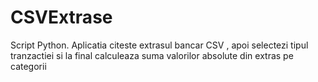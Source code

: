 # CSVExtrase
Script Python. Aplicatia citeste extrasul bancar  CSV   , apoi selectezi tipul tranzactiei si la final calculeaza suma valorilor absolute din extras pe categorii
